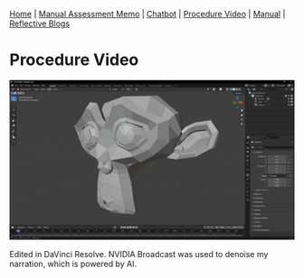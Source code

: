 [Home](index.md) | [Manual Assessment Memo](manual_assessment_memo.md) | [Chatbot](chatbot.md) | [Procedure Video](procedure_video.md) | [Manual](manual.md) | [Reflective Blogs](reflective_blogs.md) 


# Procedure Video

[![Blender Add-On Install Procedure Video](blenderdemo_thumb.png)](https://github.com/D-Starr-Stuff/D-Starr-Stuff.github.io/raw/refs/heads/main/Blenderdemo.webm)


Edited in DaVinci Resolve. NVIDIA Broadcast was used to denoise my narration, which is powered by AI.
